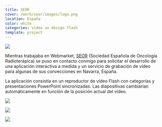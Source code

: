 ```yaml
---
title: SEOR
cover: /work/seor/images/logo.png
location: España
color: white
categories: video ux design flash
template: project
---
```


![](/work/seor/images/1.png)

Mientras trabajaba en Webmarket, [SEOR](http://www.seor.es/) (Sociedad Española de Oncología Radioterápica) se puso en contacto conmigo para solicitar el desarrollo de una aplicación interactiva a medida y un servicio de grabación de vídeo para algunas de sus convecciones en Navarra, España.

La aplicación consistía en un reproductor de vídeo Flash con categorías y presentaciones PowerPoint sincronizadas. Las diapositivas cambiarían automáticamente en función de la posición actual del vídeo.

![](/work/seor/images/2.jpg)

![](/work/seor/images/3.jpg)

![](/work/seor/images/4.jpg)
